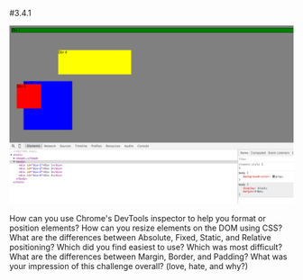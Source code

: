 #3.4.1

![site map image](imgs/chal3.4.1.png "release 1")


How can you use Chrome's DevTools inspector to help you format or position elements?
How can you resize elements on the DOM using CSS?
What are the differences between Absolute, Fixed, Static, and Relative positioning? Which did you find easiest to use? Which was most difficult?
What are the differences between Margin, Border, and Padding?
What was your impression of this challenge overall? (love, hate, and why?)